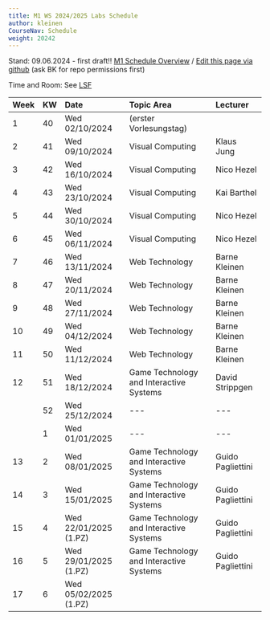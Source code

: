 ```yaml
---
title: M1 WS 2024/2025 Labs Schedule
author: kleinen
CourseNav: Schedule
weight: 20242
---
```

 
Stand: 09.06.2024 - first draft!!
[M1 Schedule Overview](/classes/m1)
/
[Edit this page via github](https://github.com/bkleinen/bkleinen.github.io/blob/main/content/classes/ws2024/m1-web/schedule/index.md) (ask BK for repo permissions first)

Time and Room: See [LSF](#tbd)


| Week | KW | Date                  | Topic Area                              | Lecturer          |
|:-----|:---|:----------------------|:----------------------------------------|:------------------|
| 1    | 40 | Wed 02/10/2024        | (erster Vorlesungstag)                  |                   |
| 2    | 41 | Wed 09/10/2024        | Visual Computing                        | Klaus Jung        |
| 3    | 42 | Wed 16/10/2024        | Visual Computing                        | Nico Hezel        |
| 4    | 43 | Wed 23/10/2024        | Visual Computing                        | Kai Barthel       |
| 5    | 44 | Wed 30/10/2024        | Visual Computing                        | Nico Hezel        |
| 6    | 45 | Wed 06/11/2024        | Visual Computing                        | Nico Hezel        |
| 7    | 46 | Wed 13/11/2024        | Web Technology                          | Barne Kleinen     |
| 8    | 47 | Wed 20/11/2024        | Web Technology                          | Barne Kleinen     |
| 9    | 48 | Wed 27/11/2024        | Web Technology                          | Barne Kleinen     |
| 10   | 49 | Wed 04/12/2024        | Web Technology                          | Barne Kleinen     |
| 11   | 50 | Wed 11/12/2024        | Web Technology                          | Barne Kleinen     |
| 12   | 51 | Wed 18/12/2024        | Game Technology and Interactive Systems | David Strippgen   |
|      | 52 | Wed 25/12/2024        | ---                             | ---                  |
|      | 1  | Wed 01/01/2025        | ---                             | ---                  |
| 13   | 2  | Wed 08/01/2025        | Game Technology and Interactive Systems | Guido Pagliettini |
| 14   | 3  | Wed 15/01/2025        | Game Technology and Interactive Systems | Guido Pagliettini |
| 15   | 4  | Wed 22/01/2025 (1.PZ) | Game Technology and Interactive Systems | Guido Pagliettini |
| 16   | 5  | Wed 29/01/2025 (1.PZ) | Game Technology and Interactive Systems | Guido Pagliettini |
| 17   | 6  | Wed 05/02/2025 (1.PZ) |                                         |                   |
